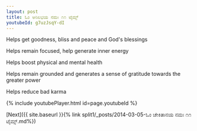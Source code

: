 ```yaml
---
layout: post
title: ಓಂ ಅನಿಲಭಯ ನಮಃ ೧೧ ಟೈಮ್ಸ್
youtubeId: g7uzJsqY-dI
---
```

 
 
Helps get goodness, bliss and peace and God's blessings
 
Helps remain focused, help generate inner energy 
 
Helps boost physical and mental health 
 
Helps remain grounded and generates a sense of gratitude towards the greater power 
 
Helps reduce bad karma
 
 
 
 


{% include youtubePlayer.html id=page.youtubeId %}
 
[Next]({{ site.baseurl }}{% link  split1/_posts/2014-03-05-ಓಂ ಚೇಕಿತಾನಯ ನಮಃ ೧೧ ಟೈಮ್ಸ್.md%})
 
